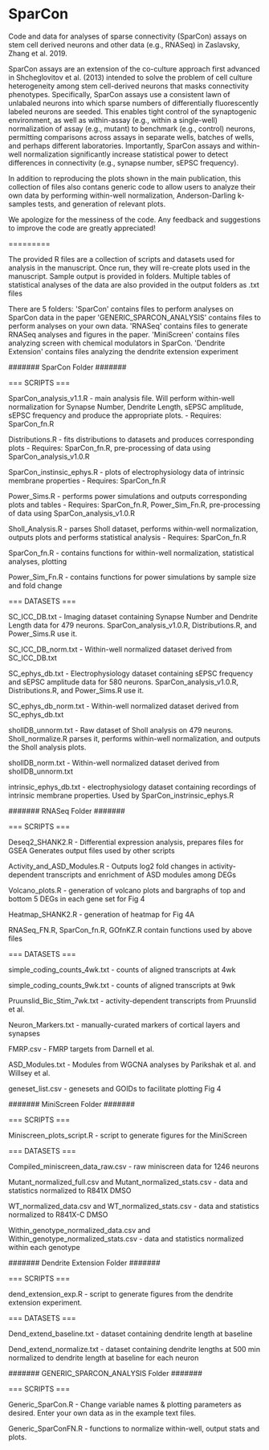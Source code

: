 # SparCon

Code and data for analyses of sparse connectivity (SparCon) assays on stem cell derived neurons and other data (e.g., RNASeq) in Zaslavsky, Zhang et al. 2019.

SparCon assays are an extension of the co-culture approach first advanced in Shcheglovitov et al. (2013) intended to solve the problem of cell culture heterogeneity among stem cell-derived neurons that masks connectivity phenotypes. Specifically, SparCon assays use a consistent lawn of unlabaled neurons into which sparse numbers of differentially fluorescently labeled neurons are seeded. This enables tight control of the synaptogenic environment, as well as within-assay (e.g., within a single-well) normalization of assay (e.g., mutant) to benchmark (e.g., control) neurons, permitting comparisons across assays in separate wells, batches of wells, and perhaps different laboratories. Importantly, SparCon assays and within-well normalization significantly increase statistical power to detect differences in connectivity (e.g., synapse number, sEPSC frequency).

In addition to reproducing the plots shown in the main publication, this collection of files also contans generic code to allow users to analyze their own data by performing within-well normalization, Anderson-Darling k-samples tests, and generation of relevant plots.

We apologize for the messiness of the code. Any feedback and suggestions to improve the code are greatly appreciated!

=========

The provided R files are a collection of scripts and datasets used for analysis in the 
manuscript. Once run, they will re-create plots used in the manuscript.
Sample output is provided in folders.
Multiple tables of statistical analyses of the data are also provided in the output 
folders as .txt files

There are 5 folders:
'SparCon' contains files to perform analyses on SparCon data in the paper
'GENERIC_SPARCON_ANALYSIS' contains files to perform analyses on your own data.
'RNASeq' contains files to generate RNASeq analyses and figures in the paper.
'MiniScreen' contains files analyzing screen with chemical modulators in SparCon.
'Dendrite Extension' contains files analyzing the dendrite extension experiment

####### SparCon Folder ####### 

=== SCRIPTS ===

SparCon_analysis_v1.1.R 	- main analysis file. Will perform within-well normalization 
							for Synapse Number, Dendrite Length, sEPSC amplitude, 
							sEPSC frequency and produce the appropriate plots.
							- Requires: SparCon_fn.R

Distributions.R 			- fits distributions to datasets and produces corresponding 
							plots
							- Requires: SparCon_fn.R, pre-processing of data using 
							SparCon_analysis_v1.0.R

SparCon_instinsic_ephys.R 	- plots of electrophysiology data of intrinsic membrane 
							properties
							- Requires: SparCon_fn.R

Power_Sims.R 				- performs power simulations and outputs corresponding plots 
							and tables
							- Requires: SparCon_fn.R, Power_Sim_Fn.R, pre-processing of 
							data using SparCon_analysis_v1.0.R

Sholl_Analysis.R 			- parses Sholl dataset, performs within-well normalization, 
							outputs plots and performs statistical analysis
							- Requires: SparCon_fn.R

SparCon_fn.R 				- contains functions for within-well normalization, 
							statistical analyses, plotting

Power_Sim_Fn.R 				- contains functions for power simulations by sample size and
							fold change

=== DATASETS ===

SC_ICC_DB.txt 				- Imaging dataset containing Synapse Number and	Dendrite 
							Length data for 479 neurons. SparCon_analysis_v1.0.R, 
							Distributions.R, and Power_Sims.R use it. 

SC_ICC_DB_norm.txt 			- Within-well normalized dataset derived from
							SC_ICC_DB.txt

SC_ephys_db.txt				- Electrophysiology dataset containing sEPSC frequency and
							sEPSC amplitude data for 580 neurons. 
							SparCon_analysis_v1.0.R, Distributions.R, and Power_Sims.R 
							use it.
														
SC_ephys_db_norm.txt 		- Within-well normalized dataset derived from
							SC_ephys_db.txt
							
shollDB_unnorm.txt			- Raw dataset of Sholl analysis on 479 neurons. 
							Sholl_normalize.R parses it, performs within-well
							normalization, and outputs the Sholl analysis plots.

shollDB_norm.txt			- Within-well normalized dataset derived from
							shollDB_unnorm.txt

intrinsic_ephys_db.txt  	- electrophysiology dataset containing recordings of 
							intrinsic membrane properties. 
							Used by SparCon_instrinsic_ephys.R



####### RNASeq Folder ####### 

=== SCRIPTS ===

Deseq2_SHANK2.R          	- Differential expression analysis, prepares files for GSEA
							Generates output files used by other scripts

Activity_and_ASD_Modules.R  - Outputs log2 fold changes in activity-dependent transcripts
							and enrichment of ASD modules among DEGs

Volcano_plots.R      	    - generation of volcano plots and bargraphs of top and bottom 
							5 DEGs in each gene set for Fig 4

Heatmap_SHANK2.R            - generation of heatmap for Fig 4A

RNASeq_FN.R, SparCon_fn.R, GOfnKZ.R contain functions used by above files

=== DATASETS ===

simple_coding_counts_4wk.txt	- counts of aligned transcripts at 4wk

simple_coding_counts_9wk.txt    - counts of aligned transcripts at 9wk

Pruunslid_Bic_Stim_7wk.txt      - activity-dependent transcripts from Pruunslid et al.

Neuron_Markers.txt              - manually-curated markers of cortical layers and synapses

FMRP.csv                        - FMRP targets from Darnell et al.

ASD_Modules.txt                 - Modules from WGCNA analyses by Parikshak et al. 
								and Willsey et al.

geneset_list.csv                - genesets and GOIDs to facilitate plotting Fig 4


####### MiniScreen Folder ####### 

=== SCRIPTS ===

Miniscreen_plots_script.R		- script to generate figures for the MiniScreen

=== DATASETS ===

Compiled_miniscreen_data_raw.csv	- raw miniscreen data for 1246 neurons

Mutant_normalized_full.csv and Mutant_normalized_stats.csv - data and statistics 
normalized to R841X DMSO

WT_normalized_data.csv and WT_normalized_stats.csv - data and statistics normalized to 
R841X-C DMSO

Within_genotype_normalized_data.csv and Within_genotype_normalized_stats.csv - data
and statistics normalized within each genotype

####### Dendrite Extension Folder ####### 

=== SCRIPTS ===

dend_extension_exp.R         	- script to generate figures from the dendrite extension 
								experiment.

=== DATASETS ===

Dend_extend_baseline.txt		- dataset containing dendrite length at baseline

Dend_extend_normalize.txt       - dataset containing dendrite lengths at 500 min 
                                normalized to dendrite length at baseline for each neuron

####### GENERIC_SPARCON_ANALYSIS Folder ####### 

=== SCRIPTS ===

Generic_SparCon.R            	- Change variable names & plotting parameters as desired. 
								Enter your own data as in the example text files.

Generic_SparConFN.R				- functions to normalize within-well, output stats and 
								plots.
